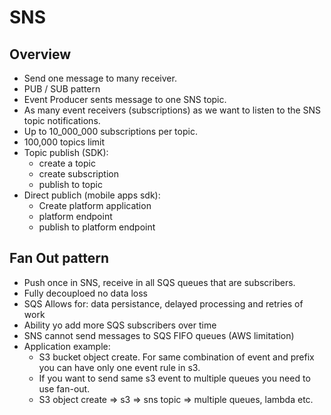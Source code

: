 # SNS

## Overview

- Send one message to many receiver.
- PUB / SUB pattern
- Event Producer sents message to one SNS topic.
- As many event receivers (subscriptions) as we want to listen to the SNS topic notifications.
- Up to 10_000_000 subscriptions per topic.
- 100,000 topics limit
- Topic publish (SDK): 
  - create a topic
  - create subscription
  - publish to topic
- Direct publich (mobile apps sdk):
  - Create platform application
  - platform endpoint
  - publish to platform endpoint


## Fan Out pattern

- Push once in SNS, receive in all SQS queues that are subscribers.
- Fully decouploed no data loss
- SQS Allows for: data persistance, delayed processing and retries of work
- Ability yo add more SQS subscribers over time
- SNS cannot send messages to SQS FIFO queues (AWS limitation)
- Application example:
  - S3 bucket object create. For same combination of event and prefix you can have only one event rule in s3.
  - If you want to send same s3 event to multiple queues you need to use fan-out.
  - S3 object create => s3 => sns topic => multiple queues, lambda etc.
